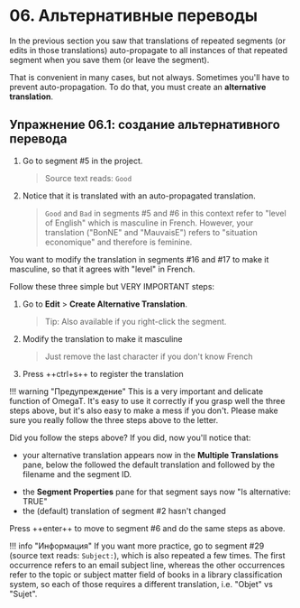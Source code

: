 # 06. Альтернативные переводы

In the previous section you saw that translations of repeated segments (or edits in those translations) auto-propagate to all instances of that repeated segment when you save them (or leave the segment).

That is convenient in many cases, but not always. Sometimes you'll have to prevent auto-propagation. To do that, you must create an **alternative translation**.

## Упражнение 06.1: создание альтернативного перевода

1. Go to segment #5 in the project.

   > Source text reads: `Good`

2. Notice that it is translated with an auto-propagated translation.

   > `Good` and `Bad` in segments #5 and #6 in this context refer to "level of English" which is masculine in French. However, your translation ("BonNE" and "MauvaisE") refers to "situation economique" and therefore is feminine.

You want to modify the translation in segments #16 and #17 to make it masculine, so that it agrees with "level" in French.

Follow these three simple but VERY IMPORTANT steps:

1. Go to **Edit** > **Create Alternative Translation**.

   > Tip: Also available if you right-click the segment.

2. Modify the translation to make it masculine

   > Just remove the last character if you don't know French

3. Press ++ctrl+s++ to register the translation

<!-- prettier-ignore -->
!!! warning "Предупреждение"
    This is a very important and delicate function of OmegaT. It's easy to use it correctly if you grasp well the three steps above, but it's also easy to make a mess if you don't. Please make sure you really follow the three steps above to the letter.

Did you follow the steps above? If you did, now you'll notice that:

- your alternative translation appears now in the **Multiple Translations** pane, below the followed the default translation and followed by the filename and the segment ID.
<!-- @todo: confirm the |filename will be there -->
- the **Segment Properties** pane for that segment says now "Is alternative: TRUE"
- the (default) translation of segment #2 hasn't changed

Press ++enter++ to move to segment #6 and do the same steps as above.

<!-- prettier-ignore -->
!!! info "Информация"
    If you want more practice, go to segment #29 (source text reads: `Subject:`), which is also repeated a few times. The first occurrence refers to an email subject line, whereas the other occurrences refer to the topic or subject matter field of books in a library classification system, so each of those requires a different translation, i.e. "Objet" vs "Sujet".
